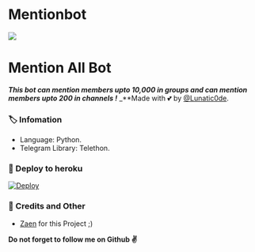 # Mentionbot
<img src="https://telegra.ph/file/e83f1df9c9a21c3411537.jpg">

# Mention All Bot
_**This bot can mention members upto 10,000 in groups and can mention members upto 200 in channels !**_
_**Made with 💕 by [@Lunatic0de](https://t.me/@Lunatic0de). <br />
### 🏷 Infomation
- Language: Python.
- Telegram Library: Telethon.

### 🚀 Deploy to heroku
[![Deploy](https://www.herokucdn.com/deploy/button.svg)](https://heroku.com/deploy?template=https://github.com/Zaen-ubot/Mentionbot)

### 🎯 Credits and Other
- [Zaen](https://github.com/Zaen-ubot) for this Project ;)

**Do not forget to follow me on Github ✌️**

